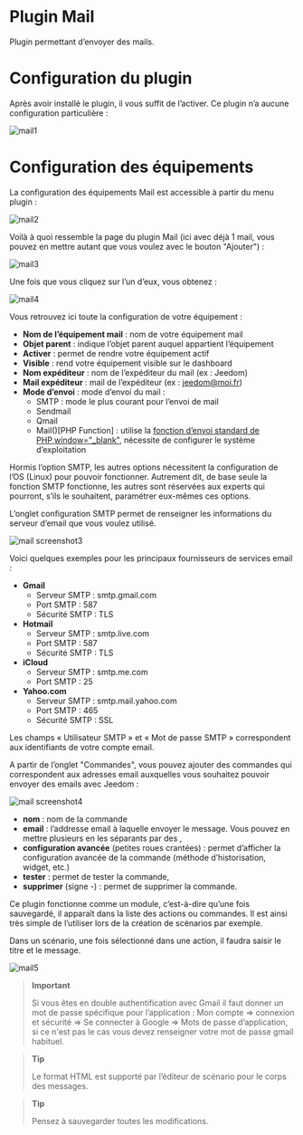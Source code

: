 # Plugin Mail

Plugin permettant d’envoyer des mails.

# Configuration du plugin 

Après avoir installé le plugin, il vous suffit de l’activer. Ce plugin n’a aucune configuration particulière :

![mail1](../images/mail1.PNG)

# Configuration des équipements 

La configuration des équipements Mail est accessible à partir du menu plugin :

![mail2](../images/mail2.PNG)

Voilà à quoi ressemble la page du plugin Mail (ici avec déjà 1 mail, vous pouvez en mettre autant que vous voulez avec le bouton "Ajouter") :

![mail3](../images/mail3.PNG)

Une fois que vous cliquez sur l’un d’eux, vous obtenez :

![mail4](../images/mail4.PNG)

Vous retrouvez ici toute la configuration de votre équipement :

-   **Nom de l’équipement mail** : nom de votre équipement mail
-   **Objet parent** : indique l’objet parent auquel appartient l’équipement
-   **Activer** : permet de rendre votre équipement actif
-   **Visible** : rend votre équipement visible sur le dashboard
-   **Nom expéditeur** : nom de l’expéditeur du mail (ex : Jeedom)
-   **Mail expéditeur** : mail de l’expéditeur (ex : <jeedom@moi.fr>)
-   **Mode d’envoi** : mode d’envoi du mail :
    -   SMTP : mode le plus courant pour l’envoi de mail
    -   Sendmail
    -   Qmail
    -   Mail()\[PHP Function\] : utilise la [fonction d’envoi standard de PHP,window="\_blank"](http://fr.php.net/manual/fr/function.mail.php), nécessite de configurer le système d’exploitation

Hormis l’option SMTP, les autres options nécessitent la configuration de l’OS (Linux) pour pouvoir fonctionner. Autrement dit, de base seule la fonction SMTP fonctionne, les autres sont réservées aux experts qui pourront, s’ils le souhaitent, paramétrer eux-mêmes ces options.

L’onglet configuration SMTP permet de renseigner les informations du serveur d’email que vous voulez utilisé.

![mail screenshot3](../images/mail_screenshot3.jpg)

Voici quelques exemples pour les principaux fournisseurs de services email :

-   **Gmail**
    -   Serveur SMTP : smtp.gmail.com
    -   Port SMTP : 587
    -   Sécurité SMTP : TLS
-   **Hotmail**
    -   Serveur SMTP : smtp.live.com
    -   Port SMTP : 587
    -   Sécurité SMTP : TLS
-   **iCloud**
    -   Serveur SMTP : smtp.me.com
    -   Port SMTP : 25
-   **Yahoo.com**
    -   Serveur SMTP : smtp.mail.yahoo.com
    -   Port SMTP : 465
    -   Sécurité SMTP : SSL

Les champs « Utilisateur SMTP » et « Mot de passe SMTP » correspondent aux identifiants de votre compte email.

A partir de l’onglet "Commandes", vous pouvez ajouter des commandes qui correspondent aux adresses email auxquelles vous souhaitez pouvoir envoyer des emails avec Jeedom :

![mail screenshot4](../images/mail_screenshot4.jpg)

-   **nom** : nom de la commande
-   **email** : l’addresse email à laquelle envoyer le message. Vous pouvez en mettre plusieurs en les séparants par des ,
-   **configuration avancée** (petites roues crantées) : permet     d’afficher la configuration avancée de la commande (méthode     d’historisation, widget, etc.)
-   **tester** : permet de tester la commande,
-   **supprimer** (signe -) : permet de supprimer la commande.

Ce plugin fonctionne comme un module, c’est-à-dire qu’une fois sauvegardé, il apparaît dans la liste des actions ou commandes. Il est ainsi très simple de l’utiliser lors de la création de scénarios par exemple.

Dans un scénario, une fois sélectionné dans une action, il faudra saisir le titre et le message.

![mail5](../images/mail5.jpg)

> **Important**
>
> Si vous êtes en double authentification avec Gmail il faut donner un mot de passe spécifique pour l’application : Mon compte ⇒ connexion et sécurité ⇒ Se connecter à Google ⇒ Mots de passe d’application, si ce n'est pas le cas vous devez renseigner votre mot de passe gmail habituel.

> **Tip**
>
> Le format HTML est supporté par l’éditeur de scénario pour le corps des messages.

> **Tip**
>
> Pensez à sauvegarder toutes les modifications.
